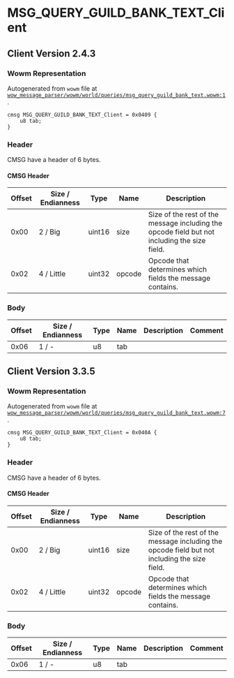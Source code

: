 # MSG_QUERY_GUILD_BANK_TEXT_Client

## Client Version 2.4.3

### Wowm Representation

Autogenerated from `wowm` file at [`wow_message_parser/wowm/world/queries/msg_query_guild_bank_text.wowm:1`](https://github.com/gtker/wow_messages/tree/main/wow_message_parser/wowm/world/queries/msg_query_guild_bank_text.wowm#L1).
```rust,ignore
cmsg MSG_QUERY_GUILD_BANK_TEXT_Client = 0x0409 {
    u8 tab;
}
```
### Header

CMSG have a header of 6 bytes.

#### CMSG Header

| Offset | Size / Endianness | Type   | Name   | Description |
| ------ | ----------------- | ------ | ------ | ----------- |
| 0x00   | 2 / Big           | uint16 | size   | Size of the rest of the message including the opcode field but not including the size field.|
| 0x02   | 4 / Little        | uint32 | opcode | Opcode that determines which fields the message contains.|

### Body

| Offset | Size / Endianness | Type | Name | Description | Comment |
| ------ | ----------------- | ---- | ---- | ----------- | ------- |
| 0x06 | 1 / - | u8 | tab |  |  |

## Client Version 3.3.5

### Wowm Representation

Autogenerated from `wowm` file at [`wow_message_parser/wowm/world/queries/msg_query_guild_bank_text.wowm:7`](https://github.com/gtker/wow_messages/tree/main/wow_message_parser/wowm/world/queries/msg_query_guild_bank_text.wowm#L7).
```rust,ignore
cmsg MSG_QUERY_GUILD_BANK_TEXT_Client = 0x040A {
    u8 tab;
}
```
### Header

CMSG have a header of 6 bytes.

#### CMSG Header

| Offset | Size / Endianness | Type   | Name   | Description |
| ------ | ----------------- | ------ | ------ | ----------- |
| 0x00   | 2 / Big           | uint16 | size   | Size of the rest of the message including the opcode field but not including the size field.|
| 0x02   | 4 / Little        | uint32 | opcode | Opcode that determines which fields the message contains.|

### Body

| Offset | Size / Endianness | Type | Name | Description | Comment |
| ------ | ----------------- | ---- | ---- | ----------- | ------- |
| 0x06 | 1 / - | u8 | tab |  |  |

